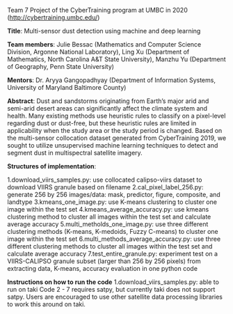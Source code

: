 Team 7 Project of the CyberTraining program at UMBC in 2020 (http://cybertraining.umbc.edu/)

**Title**: Multi-sensor dust detection using machine and deep learning

**Team members**: 
Julie Bessac 	(Mathematics and Computer Science Division, Argonne National Laboratory), 
Ling Xu 		(Department of Mathematics, North Carolina A&T State University), 
Manzhu Yu 	(Department of Geography, Penn State University)

**Mentors**: 
Dr. Aryya Gangopadhyay (Department of Information Systems, University of Maryland  Baltimore County)

**Abstract**: 
Dust and sandstorms originating from Earth’s major arid and semi-arid desert areas can significantly affect the climate system and health. Many existing methods use heuristic rules to classify on a pixel-level regarding dust or dust-free, but these heuristic rules are limited in applicability when the study area or the study period is changed. Based on the multi-sensor collocation dataset generated from CyberTraining 2019, we sought to utilize unsupervised machine learning techniques to detect and segment dust in multispectral satellite imagery. 

**Structures of implementation**:

1.download_viirs_samples.py: use collocated calipso-viirs dataset to download VIIRS granule based on filename
2.cal_pixel_label_256.py: generate 256 by 256 images/data: mask, predictor, figure, composite, and landtype
3.kmeans_one_image.py: use K-means clustering to cluster one image within the test set
4.kmeans_average_accuracy.py: use kmeans clustering method to cluster all images within the test set and calculate average accuracy
5.multi_metholds_one_image.py: use three different clustering methods (K-means, K-medoids, Fuzzy C-means) to cluster one image within the test set
6.multi_methods_average_accuracy.py: use three different clustering methods to cluster all images within the test set and calculate average accuracy
7.test_entire_granule.py: experiment test on a VIIRS-CALIPSO granule subset (larger than 256 by 256 pixels) from extracting data, K-means, accuracy evaluation in one python code

**Instructions on how to run the code**
1.download_viirs_samples.py: able to run on taki
Code 2 - 7 requires satpy, but currently taki does not support satpy. Users are encouraged to use other satellite data processing libraries to work this around on taki.
